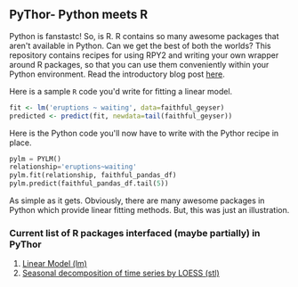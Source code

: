 ## PyThor- Python meets R

Python is fanstastc! So, is R. R contains so many awesome packages that aren't available in Python. Can we get the best of both the worlds? This repository contains recipes for using RPY2 and writing your own wrapper around R packages, so that you can use them conveniently within your Python environment. Read the introductory blog post [here](http://nipunbatra.github.io/2016/01/pythor/).

Here is a sample `R` code you'd write for fitting a linear model.
```R
fit <- lm('eruptions ~ waiting', data=faithful_geyser)
predicted <- predict(fit, newdata=tail(faithful_geyser))
```

Here is the Python code you'll now have to write with the Pythor recipe in place.
```python
pylm = PYLM()
relationship='eruptions~waiting'
pylm.fit(relationship, faithful_pandas_df)
pylm.predict(faithful_pandas_df.tail(5))
```

As simple as it gets. Obviously, there are many awesome packages in Python which provide linear fitting methods. But, this was just an illustration. 

### Current list of R packages interfaced (maybe partially) in PyThor
1. [Linear Model (lm)](https://stat.ethz.ch/R-manual/R-devel/library/stats/html/lm.html)
2. [Seasonal decomposition of time series by LOESS (stl)](https://stat.ethz.ch/R-manual/R-devel/library/stats/html/stl.html)

